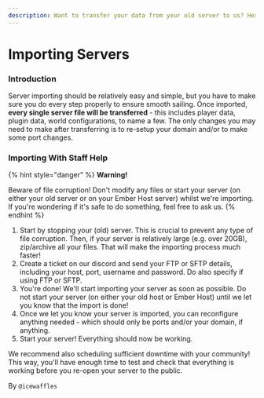 ```yaml
---
description: Want to transfer your data from your old server to us? Here's how!
---
```


# Importing Servers

### **Introduction**

Server importing should be relatively easy and simple, but you have to make sure you do every step properly to ensure smooth sailing. Once imported, **every single server file will be transferred** - this includes player data, plugin data, world configurations, to name a few. The only changes you may need to make after transferring is to re-setup your domain and/or to make some port changes.

### Importing With Staff Help

{% hint style="danger" %}
**Warning!**

Beware of file corruption! Don't modify any files or start your server (on either your old server or on your Ember Host server) whilst we're importing. If you're wondering if it's safe to do something, feel free to ask us.
{% endhint %}

1. Start by stopping your (old) server. This is crucial to prevent any type of file corruption. Then, if your server is relatively large (e.g. over 20GB), zip/archive all your files. That will make the importing process much faster!
2. Create a ticket on our discord and send your FTP or SFTP details, including your host, port, username and password. Do also specify if using FTP or SFTP.
3. You're done! We'll start importing your server as soon as possible. Do not start your server (on either your old host or Ember Host) until we let you know that the import is done!
4. Once we let you know your server is imported, you can reconfigure anything needed - which should only be ports and/or your domain, if anything.&#x20;
5. Start your server! Everything should now be working.&#x20;

We recommend also scheduling sufficient downtime with your community! This way, you'll have enough time to test and check that everything is working before you re-open your server to the public.

By `@icewaffles`
